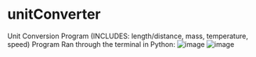 # unitConverter
Unit Conversion Program (INCLUDES: length/distance, mass, temperature, speed)
Program Ran through the terminal in Python:
![image](https://user-images.githubusercontent.com/104484543/173213476-ad03506b-8b2a-4411-9af6-92141e050a6b.png)
![image](https://user-images.githubusercontent.com/104484543/173213551-953eaf62-2cd7-4364-879b-28a07754d6c2.png)
